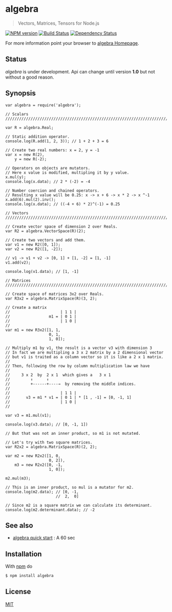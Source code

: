 # algebra

> Vectors, Matrices, Tensors for Node.js

[![NPM version](https://badge.fury.io/js/algebra.png)](http://badge.fury.io/js/algebra) [![Build Status](https://travis-ci.org/fibo/algebra.png?branch=master)](https://travis-ci.org/fibo/algebra?branch=master) [![Dependency Status](https://gemnasium.com/fibo/algebra.png)](https://gemnasium.com/fibo/algebra)

For more information point your browser to [algebra Homepage](//g14n.info/algebra).

## Status

*algebra* is under development.
Api can change until version **1.0** but not without a good reason.

## Synopsis

```
var algebra = require('algebra');

// Scalars
////////////////////////////////////////////////////////////////////////////////

var R = algebra.Real;

// Static addition operator.
console.log(R.add(1, 2, 3)); // 1 + 2 + 3 = 6

// Create two real numbers: x = 2, y = -1
var x = new R(2),
    y = new R(-2);

// Operators on objects are mutators.
// Here x value is modified, multipling it by y value.
x.mul(y);
console.log(x.data); // 2 * (-2) = -4

// Number coercion and chained operators.
// Resulting x value will be 0.25: x -> x + 6 -> x * 2 -> x ^-1
x.add(6).mul(2).inv();
console.log(x.data); // ((-4 + 6) * 2)^(-1) = 0.25

// Vectors
////////////////////////////////////////////////////////////////////////////////

// Create vector space of dimension 2 over Reals.
var R2 = algebra.VectorSpace(R)(2);

// Create two vectors and add them.
var v1 = new R2([0, 1]);
var v2 = new R2([1, -2]);

// v1 -> v1 + v2 -> [0, 1] + [1, -2] = [1, -1]
v1.add(v2);

console.log(v1.data); // [1, -1]

// Matrices
////////////////////////////////////////////////////////////////////////////////

// Create space of matrices 3x2 over Reals.
var R3x2 = algebra.MatrixSpace(R)(3, 2);

// Create a matrix
//                      | 1 1 |
//                 m1 = | 0 1 |
//                      | 1 0 |
//
var m1 = new R3x2([1, 1,
                   0, 1,
                   1, 0]);

// Multiply m1 by v1, the result is a vector v3 with dimension 3
// In fact we are multipling a 3 x 2 matrix by a 2 dimensional vector
// but v1 is traited as a column vector so it is like a 2 x 1 matrix.
//
// Then, following the row by column multiplication law we have
//
//     3 x 2  by  2 x 1  which gives a   3 x 1
//         ↑      ↑
//         +------+----→  by removing the middle indices.
//
//                      | 1 1 |
//       v3 = m1 * v1 = | 0 1 | * [1 , -1] = [0, -1, 1]
//                      | 1 0 |
//

var v3 = m1.mul(v1);

console.log(v3.data); // [0, -1, 1])

// But that was not an inner product, so m1 is not mutated.

// Let's try with two square matrices.
var R2x2 = algebra.MatrixSpace(R)(2, 2);

var m2 = new R2x2([1, 0,
                   0, 2]),
    m3 = new R2x2([0, -1,
                   1, 0]);

m2.mul(m3);

// This is an inner product, so mul is a mutator for m2.
console.log(m2.data); // [0, -1,
                      //  2,  0]

// Since m2 is a square matrix we can calculate its determinant.
console.log(m2.determinant.data); // -2
```

## See also

* [algebra quick start](//g14n.info/algebra/examples/quick-start)
: A 60 sec

## Installation

With [npm](https://npmjs.org/) do

```bash
$ npm install algebra
```

## License

[MIT](//g14n.info/mit-licence)

